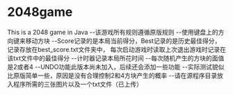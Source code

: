 # 2048game
This is a 2048 game in Java
--该游戏所有规则遵循原版规则
--使用键盘上的方向键来移动方块
--Score记录的是本局当前得分，Best记录的是历史最佳得分，记录存放在best_score.txt文件夹中，
  每次启动游戏时读取上次退出游戏时记录在该txt文件中的最佳得分
--计时器记录本局所花时间
--每次随机产生的方块的面值是2或者4
--UNDO功能此版本尚未加入，后续还会添加一些功能
--实际测试貌似比原版简单一些，原因是没有合理控制2和4方块产生的概率
--请在源程序目录放入程序所需的三张图片以及一个txt文件（已上传）
